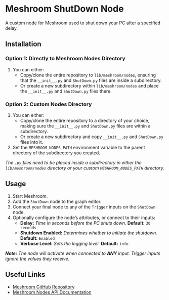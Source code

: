 # Meshroom ShutDown Node

A custom node for Meshroom used to shut down your PC after a specified delay.

## Installation

### Option 1: Directly to Meshroom Nodes Directory

1. You can either:
   - Copy/clone the entire repository to `lib/meshroom/nodes`, ensuring that the `__init__.py` and `ShutDown.py` files are inside a subdirectory.
   - Or create a new subdirectory within `lib/meshroom/nodes` and place the `__init__.py` and `ShutDown.py` files there.

### Option 2: Custom Nodes Directory

1. You can either:
   - Copy/clone the entire repository to a directory of your choice, making sure the `__init__.py` and `ShutDown.py` files are within a subdirectory.
   - Or create a new subdirectory and copy `__init__.py` and `ShutDown.py` files into it.
2. Set the `MESHROOM_NODES_PATH` environment variable to the parent directory of the subdirectory you created.

_The `.py` files need to be placed inside a subdirectory in either the `lib/meshroom/nodes` directory or your custom `MESHROOM_NODES_PATH` directory._

## Usage
1. Start Meshroom.
2. Add the `ShutDown` node to the graph editor.
3. Connect your final node to any of the `Trigger` inputs on the `ShutDown` node.
4. Optionally configure the node’s attributes, or connect to their inputs:
   - **Delay:** _Time in seconds before the PC shuts down._ **Default:** `30 seconds`
   - **Shutdown Enabled:** _Determines whether to initiate the shutdown._ **Default:** `Enabled`
   - **Verbose Level:** _Sets the logging level._ **Default:** `info`

_**Note:** The node will activate when connected to **ANY** input. Trigger inputs ignore the values they receive._

## Useful Links

- [Meshroom GitHub Repository](https://github.com/alicevision/Meshroom)
- [Meshroom Nodes API Documentation](https://meshroom-manual.readthedocs.io/en/latest/feature-documentation/core/nodes.html#api)

